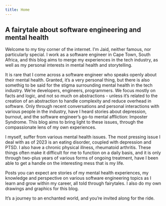 ```yaml
---
title: Home
---
```


## A fairytale about software engineering and mental health

Welcome to my tiny corner of the internet. I’m Jaid, neither famous, nor particularly special. I work as a software engineer in Cape Town, South Africa, and this blog aims to merge my experiences in the tech industry, as well as my personal interests in mental health and storytelling.

It is rare that I come across a software engineer who speaks openly about their mental health. Granted, it’s a very personal thing, but there is also somethig to be said for the stigma surrounding mental health in the tech industry. We’re developers, engineers, programmers. We focus mostly on facts and logic, and not so much on abstractions - unless it’s related to the creation of an abstraction to handle complexity and reduce overhead in software. Only through recent conversations and personal interactions with various people in the industry, have I heard stories about depression, burnout, and the software engineer’s go-to mental affliction: Imposter Syndrome. This blog aims to bring light to these issues, through the compassionate lens of my own experiences.

I myself, suffer from various mental health issues. The most pressing issue I deal with as of 2023 is an eating disorder, coupled with depression and PTSD. I also have a chronic physical illness, rheumatoid arthritis. These things often make it difficult for me to function on a daily basis, and it is only through two-plus years of various forms of ongoing treatment, have I been able to get a handle on the interesting mess that is my life.

Posts you can expect are stories of my mental health experiences, my knowledge and perspective on various software engineering topics as I learn and grow within my career, all told through fairytales. I also do my own drawings and graphics for this blog.

It’s a journey to an enchanted world, and you’re invited along for the ride.

